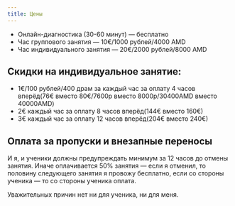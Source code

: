 ```yaml
---
title: Цены
---
```

- Онлайн-диагностика (30-60 минут) — бесплатно
- Час группового занятия — 10€/1000 рублей/4000 AMD
- Час индивидуального занятия — 20€/2000 рублей/8000 AMD

## Скидки на индивидуальное занятие:

- 1€/100 рублей/400 драм за каждый час за оплату 4 часов вперёд(76€ вместо 80€/7600р вместо 8000р/30400AMD вместо 40000AMD)
- 2€ каждый час за оплату 8 часов вперёд(144€ вместо 160€)
- 3€ каждый час за оплату 12 часов вперёд(204€ вместо 240€)

## Оплата за пропуски и внезапные переносы

И я, и ученики должны предупреждать минимум за 12 часов до отмены занятия. Иначе оплачивается 50% занятия — если я отменил, то половину следующего занятия я провожу бесплатно, если со стороны ученика — то со стороны ученика оплата.

Уважительных причин нет ни для ученика, ни для меня.